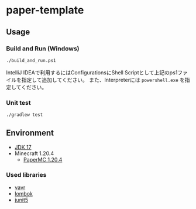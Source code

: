 # paper-template

## Usage

### Build and Run (Windows)
```bash
./build_and_run.ps1
```
IntelliJ IDEAで利用するにはConfigurationsにShell Scriptとして上記のps1ファイルを指定して追加してください。
また、Interpreterには `powershell.exe` を指定してください。

### Unit test
```bash
./gradlew test
```

## Environment
- [JDK 17](https://openjdk.java.net/projects/jdk/17/)
- Minecraft 1.20.4
  - [PaperMC 1.20.4](https://papermc.io/downloads/paper)


### Used libraries
- [vavr](https://docs.vavr.io/)
- [lombok](https://projectlombok.org/)
- [junit5](https://junit.org/junit5/)